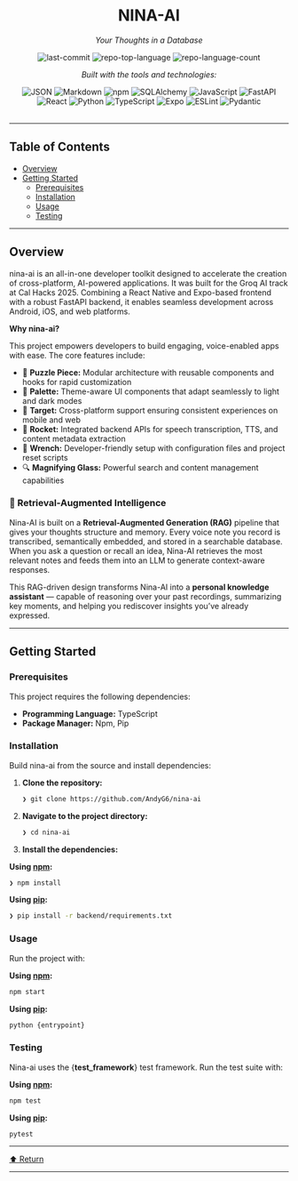 <div id="top">

<!-- HEADER STYLE: CLASSIC -->
<div align="center">


# NINA-AI

<em>Your Thoughts in a Database</em>

<!-- BADGES -->
<img src="https://img.shields.io/github/last-commit/AndyG6/nina-ai?style=flat&logo=git&logoColor=white&color=0080ff" alt="last-commit">
<img src="https://img.shields.io/github/languages/top/AndyG6/nina-ai?style=flat&color=0080ff" alt="repo-top-language">
<img src="https://img.shields.io/github/languages/count/AndyG6/nina-ai?style=flat&color=0080ff" alt="repo-language-count">

<em>Built with the tools and technologies:</em>

<img src="https://img.shields.io/badge/JSON-000000.svg?style=flat&logo=JSON&logoColor=white" alt="JSON">
<img src="https://img.shields.io/badge/Markdown-000000.svg?style=flat&logo=Markdown&logoColor=white" alt="Markdown">
<img src="https://img.shields.io/badge/npm-CB3837.svg?style=flat&logo=npm&logoColor=white" alt="npm">
<img src="https://img.shields.io/badge/SQLAlchemy-D71F00.svg?style=flat&logo=SQLAlchemy&logoColor=white" alt="SQLAlchemy">
<img src="https://img.shields.io/badge/JavaScript-F7DF1E.svg?style=flat&logo=JavaScript&logoColor=black" alt="JavaScript">
<img src="https://img.shields.io/badge/FastAPI-009688.svg?style=flat&logo=FastAPI&logoColor=white" alt="FastAPI">
<br>
<img src="https://img.shields.io/badge/React-61DAFB.svg?style=flat&logo=React&logoColor=black" alt="React">
<img src="https://img.shields.io/badge/Python-3776AB.svg?style=flat&logo=Python&logoColor=white" alt="Python">
<img src="https://img.shields.io/badge/TypeScript-3178C6.svg?style=flat&logo=TypeScript&logoColor=white" alt="TypeScript">
<img src="https://img.shields.io/badge/Expo-000020.svg?style=flat&logo=Expo&logoColor=white" alt="Expo">
<img src="https://img.shields.io/badge/ESLint-4B32C3.svg?style=flat&logo=ESLint&logoColor=white" alt="ESLint">
<img src="https://img.shields.io/badge/Pydantic-E92063.svg?style=flat&logo=Pydantic&logoColor=white" alt="Pydantic">

</div>
<br>

---

## Table of Contents

- [Overview](#overview)
- [Getting Started](#getting-started)
    - [Prerequisites](#prerequisites)
    - [Installation](#installation)
    - [Usage](#usage)
    - [Testing](#testing)

---

## Overview

nina-ai is an all-in-one developer toolkit designed to accelerate the creation of cross-platform, AI-powered applications. It was built for the Groq AI track at Cal Hacks 2025. Combining a React Native and Expo-based frontend with a robust FastAPI backend, it enables seamless development across Android, iOS, and web platforms.

**Why nina-ai?**

This project empowers developers to build engaging, voice-enabled apps with ease. The core features include:

- 🧩 **Puzzle Piece:** Modular architecture with reusable components and hooks for rapid customization
- 🎨 **Palette:** Theme-aware UI components that adapt seamlessly to light and dark modes
- 🎯 **Target:** Cross-platform support ensuring consistent experiences on mobile and web
- 🚀 **Rocket:** Integrated backend APIs for speech transcription, TTS, and content metadata extraction
- 🔧 **Wrench:** Developer-friendly setup with configuration files and project reset scripts
- 🔍 **Magnifying Glass:** Powerful search and content management capabilities

### 🧠 Retrieval-Augmented Intelligence

Nina-AI is built on a **Retrieval-Augmented Generation (RAG)** pipeline that gives your thoughts structure and memory. Every voice note you record is transcribed, semantically embedded, and stored in a searchable database. When you ask a question or recall an idea, Nina-AI retrieves the most relevant notes and feeds them into an LLM to generate context-aware responses.

This RAG-driven design transforms Nina-AI into a **personal knowledge assistant** — capable of reasoning over your past recordings, summarizing key moments, and helping you rediscover insights you’ve already expressed.

---

## Getting Started

### Prerequisites

This project requires the following dependencies:

- **Programming Language:** TypeScript
- **Package Manager:** Npm, Pip

### Installation

Build nina-ai from the source and install dependencies:

1. **Clone the repository:**

    ```sh
    ❯ git clone https://github.com/AndyG6/nina-ai
    ```

2. **Navigate to the project directory:**

    ```sh
    ❯ cd nina-ai
    ```

3. **Install the dependencies:**

**Using [npm](https://www.npmjs.com/):**

```sh
❯ npm install
```
**Using [pip](https://pypi.org/project/pip/):**

```sh
❯ pip install -r backend/requirements.txt
```

### Usage

Run the project with:

**Using [npm](https://www.npmjs.com/):**

```sh
npm start
```
**Using [pip](https://pypi.org/project/pip/):**

```sh
python {entrypoint}
```

### Testing

Nina-ai uses the {__test_framework__} test framework. Run the test suite with:

**Using [npm](https://www.npmjs.com/):**

```sh
npm test
```
**Using [pip](https://pypi.org/project/pip/):**

```sh
pytest
```

---

<div align="left"><a href="#top">⬆ Return</a></div>

---
